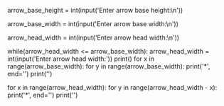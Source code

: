 arrow_base_height = int(input('Enter arrow base height:\n'))

arrow_base_width = int(input('Enter arrow base width:\n'))

arrow_head_width = int(input('Enter arrow head width:\n'))

while(arrow_head_width <= arrow_base_width):
    arrow_head_width = int(input('Enter arrow head width:'))
print()
for x in range(arrow_base_width):
    for y in range(arrow_base_width):
        print('*', end='')
    print('')

for x in range(arrow_head_width):
    for y in range(arrow_head_width - x):
        print('*', end='')
    print('')
